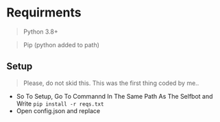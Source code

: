 # Requirments
> Python 3.8+

> Pip (python added to path)

## Setup
> Please, do not skid this. This was the first thing coded by me..  

- So To Setup, Go To Commannd In The Same Path As The Selfbot and Write `pip install -r reqs.txt`
- Open config.json and replace 

